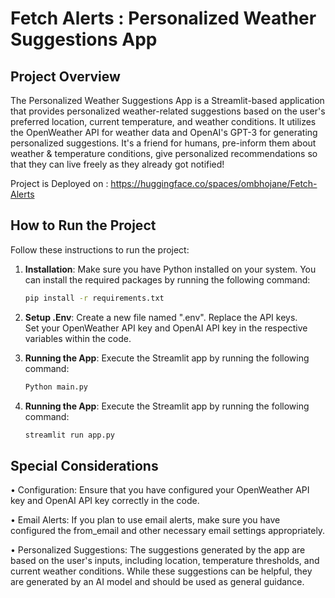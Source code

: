 # Fetch Alerts : Personalized Weather Suggestions App

## Project Overview

The Personalized Weather Suggestions App is a Streamlit-based application that provides personalized weather-related suggestions based on the user's preferred location, current temperature, and weather conditions. It utilizes the OpenWeather API for weather data and OpenAI's GPT-3 for generating personalized suggestions. It's a friend for humans, pre-inform them about weather & temperature conditions, give personalized recommendations so that they can live freely as they already got notified!

Project is Deployed on : https://huggingface.co/spaces/ombhojane/Fetch-Alerts

## How to Run the Project

Follow these instructions to run the project:

1. **Installation**: Make sure you have Python installed on your system. You can install the required packages by running the following command:

   ```bash
   pip install -r requirements.txt

2. **Setup .Env**: Create a new file named ".env". Replace the API keys. <br>
  Set your OpenWeather API key and OpenAI API key in the respective variables within the code.

3. **Running the App**: Execute the Streamlit app by running the following command:
   ```bash
   Python main.py

4. **Running the App**: Execute the Streamlit app by running the following command:
   ```bash
   streamlit run app.py

## Special Considerations

• Configuration: Ensure that you have configured your OpenWeather API key and OpenAI API key correctly in the code.

• Email Alerts: If you plan to use email alerts, make sure you have configured the from_email and other necessary email settings appropriately.

• Personalized Suggestions: The suggestions generated by the app are based on the user's inputs, including location, temperature thresholds, and current weather conditions. While these suggestions can be helpful, they are generated by an AI model and should be used as general guidance.
